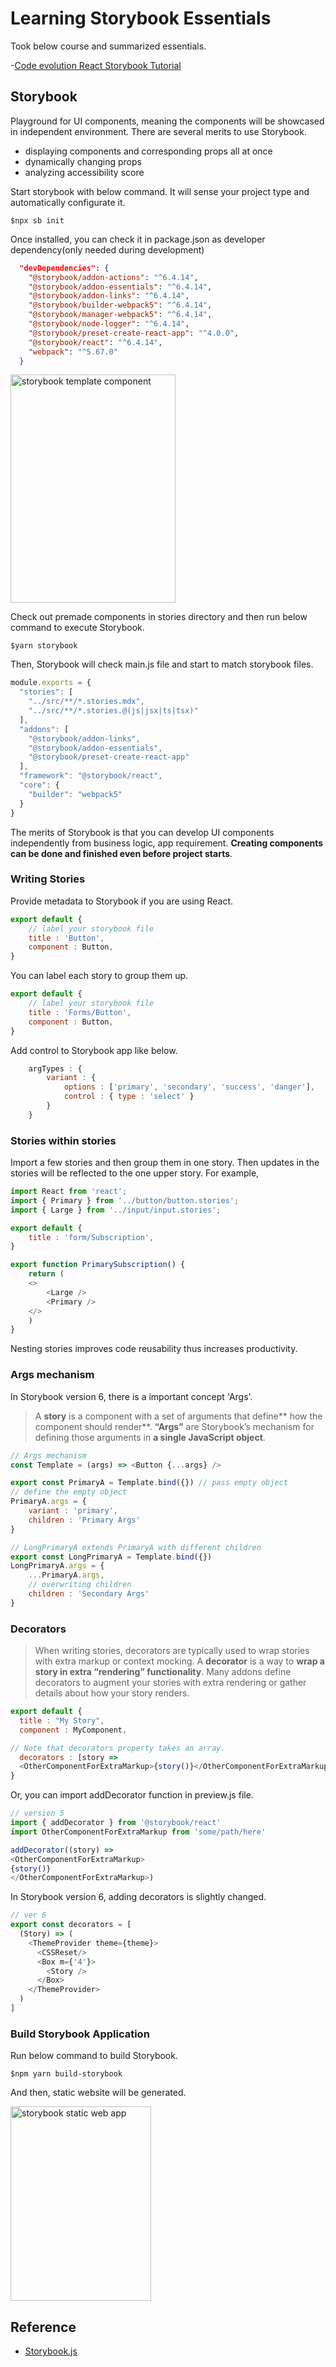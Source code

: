 # Learning Storybook Essentials
Took below course and summarized essentials. 

-[Code evolution React Storybook Tutorial](https://www.youtube.com/watch?v=BySFuXgG-ow&list=PLC3y8-rFHvwhC-j3x3t9la8-GQJGViDQk&index=1&t=2s)

## Storybook
Playground for UI components, meaning the components will be showcased in independent environment. There are several merits to use Storybook. 

- displaying components and corresponding props all at once 
- dynamically changing props
- analyzing accessibility score

Start storybook with below command. It will sense your project type and automatically configurate it.

```shell
$npx sb init
```

Once installed, you can check it in package.json as developer dependency(only needed during development)

```json
  "devDependencies": {
    "@storybook/addon-actions": "^6.4.14",
    "@storybook/addon-essentials": "^6.4.14",
    "@storybook/addon-links": "^6.4.14",
    "@storybook/builder-webpack5": "^6.4.14",
    "@storybook/manager-webpack5": "^6.4.14",
    "@storybook/node-logger": "^6.4.14",
    "@storybook/preset-create-react-app": "^4.0.0",
    "@storybook/react": "^6.4.14",
    "webpack": "^5.67.0"
  }
```

<img src="../reference/storybook-template.png" width=264 height=365 alt="storybook template component" />

Check out premade components in stories directory and then run below command to execute Storybook. 

```shell
$yarn storybook
```

Then, Storybook will check main.js file and start to match storybook files.

```js
module.exports = {
  "stories": [
    "../src/**/*.stories.mdx",
    "../src/**/*.stories.@(js|jsx|ts|tsx)"
  ],
  "addons": [
    "@storybook/addon-links",
    "@storybook/addon-essentials",
    "@storybook/preset-create-react-app"
  ],
  "framework": "@storybook/react",
  "core": {
    "builder": "webpack5"
  }
}
```

The merits of Storybook is that you can develop UI components independently from business logic, app requirement. **Creating components can be done and finished even before project starts**. 


### Writing Stories
Provide metadata to Storybook if you are using React.

```js
export default {
    // label your storybook file
    title : 'Button',
    component : Button, 
}
```

You can label each story to group them up. 
```js
export default {
    // label your storybook file
    title : 'Forms/Button',
    component : Button, 
}
```

Add control to Storybook app like below. 

```js
    argTypes : {
        variant : {
            options : ['primary', 'secondary', 'success', 'danger'],
            control : { type : 'select' }
        }
    }
```

### Stories within stories
Import a few stories and then group them in one story. Then updates in the stories will be reflected to the one upper story. For example, 

```js
import React from 'react';
import { Primary } from '../button/button.stories';
import { Large } from '../input/input.stories';

export default { 
    title : 'form/Subscription', 
}

export function PrimarySubscription() {
    return (
    <>
        <Large />
        <Primary />
    </>
    )
}
```

Nesting stories improves code reusability thus increases productivity.

### Args mechanism
In Storybook version 6, there is a important concept 'Args'. 

> A **story** is a component with a set of arguments that define** how the component should render**. **“Args”** are Storybook’s mechanism for defining those arguments in **a single JavaScript object**. 

```js
// Args mechanism 
const Template = (args) => <Button {...args} />

export const PrimaryA = Template.bind({}) // pass empty object
// define the empty object
PrimaryA.args = {
    variant : 'primary', 
    children : 'Primary Args'
}

// LongPrimaryA extends PrimaryA with different children
export const LongPrimaryA = Template.bind({}) 
LongPrimaryA.args = {
    ...PrimaryA.args,
    // overwriting children
    children : 'Secondary Args'
}
```

### Decorators
> When writing stories, decorators are typically used to wrap stories with extra markup or context mocking.
> A **decorator** is a way to **wrap a story in extra “rendering” functionality**. Many addons define decorators to augment your stories with extra rendering or gather details about how your story renders.

```js
export default {
  title : "My Story", 
  component : MyComponent, 

// Note that decorators property takes an array.
  decorators : [story => 
  <OtherComponentForExtraMarkup>{story()}</OtherComponentForExtraMarkup>]
}
```

Or, you can import addDecorator function in preview.js file.

```js : preview.js
// version 5
import { addDecorator } from '@storybook/react'
import OtherComponentForExtraMarkup from 'some/path/here'

addDecorator((story) => 
<OtherComponentForExtraMarkup>
{story()}
</OtherComponentForExtraMarkup>)
```

In Storybook version 6, adding decorators is slightly changed. 

```js
// ver 6
export const decorators = [
  (Story) => (
    <ThemeProvider theme={theme}>
      <CSSReset/>
      <Box m={'4'}>
        <Story />
      </Box>
    </ThemeProvider>
  )
]
```


### Build Storybook Application
Run below command to build Storybook.

```shell
$npm yarn build-storybook
```

And then, static website will be generated. 

<img src="../reference/storybook-static.png" width=225 height=311 alt="storybook static web app" />

## Reference
- [Storybook.js](https://storybook.js.org/docs/react/writing-stories/args)